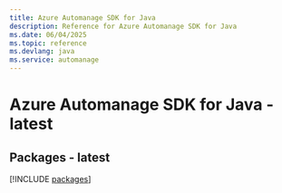 ```yaml
---
title: Azure Automanage SDK for Java
description: Reference for Azure Automanage SDK for Java
ms.date: 06/04/2025
ms.topic: reference
ms.devlang: java
ms.service: automanage
---
```

# Azure Automanage SDK for Java - latest
## Packages - latest
[!INCLUDE [packages](automanage-index.md)]